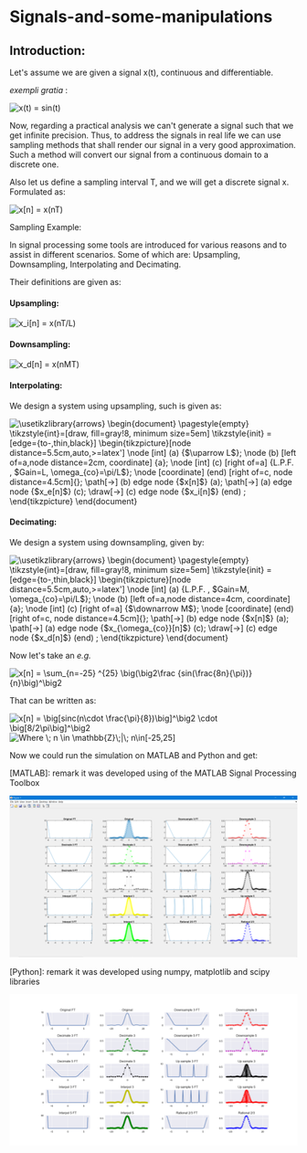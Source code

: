 # Signals-and-some-manipulations

## Introduction: 

Let's assume we are given a signal x(t), continuous and differentiable.

<em>exempli gratia</em> :

<img src="https://i.upmath.me/svg/x(t)%20%3D%20sin(t)" alt="x(t) = sin(t)" />

Now, regarding a practical analysis we can't generate a signal such that we get infinite precision. Thus, to address the signals in real life we can use sampling methods that shall render our signal in a very good approximation. Such a method will convert our signal from a continuous domain to a discrete one.

Also let us define a sampling interval T, and we will get a discrete signal x. Formulated as:

<img src="https://i.upmath.me/svg/x%5Bn%5D%20%3D%20x(nT)" alt="x[n] = x(nT)" />

Sampling Example:

In signal processing some tools are introduced for various reasons and to assist in different scenarios. Some of which are: Upsampling, Downsampling, Interpolating and Decimating.

Their definitions are given as:

#### Upsampling: 

<img src="https://i.upmath.me/svg/x_i%5Bn%5D%20%3D%20x(nT%2FL)" alt="x_i[n] = x(nT/L)" />

#### Downsampling:

<img src="https://i.upmath.me/svg/x_d%5Bn%5D%20%3D%20x(nMT)" alt="x_d[n] = x(nMT)" />

#### Interpolating: 

We design a system using upsampling, such is given as:

<img src="https://i.upmath.me/svg/%5Cusetikzlibrary%7Barrows%7D%0A%5Cbegin%7Bdocument%7D%0A%5Cpagestyle%7Bempty%7D%0A%5Ctikzstyle%7Bint%7D%3D%5Bdraw%2C%20fill%3Dgray!8%2C%20minimum%20size%3D5em%5D%0A%5Ctikzstyle%7Binit%7D%20%3D%20%5Bedge%3D%7Bto-%2Cthin%2Cblack%7D%5D%0A%5Cbegin%7Btikzpicture%7D%5Bnode%20distance%3D5.5cm%2Cauto%2C%3E%3Dlatex'%5D%0A%20%20%20%20%5Cnode%20%5Bint%5D%20(a)%20%7B%24%5Cuparrow%20L%24%7D%3B%0A%20%20%20%20%5Cnode%20(b)%20%5Bleft%20of%3Da%2Cnode%20distance%3D2cm%2C%20coordinate%5D%20%7Ba%7D%3B%0A%20%20%20%20%5Cnode%20%5Bint%5D%20(c)%20%5Bright%20of%3Da%5D%20%7BL.P.F.%20%2C%20%24Gain%3DL%2C%20%5Comega_%7Bco%7D%3D%5Cpi%2FL%24%7D%3B%0A%20%20%20%20%5Cnode%20%5Bcoordinate%5D%20(end)%20%5Bright%20of%3Dc%2C%20node%20distance%3D4.5cm%5D%7B%7D%3B%0A%20%20%20%20%5Cpath%5B-%3E%5D%20(b)%20edge%20node%20%7B%24x%5Bn%5D%24%7D%20(a)%3B%0A%20%20%20%20%5Cpath%5B-%3E%5D%20(a)%20edge%20node%20%7B%24x_e%5Bn%5D%24%7D%20(c)%3B%0A%20%20%20%20%5Cdraw%5B-%3E%5D%20(c)%20edge%20node%20%7B%24x_i%5Bn%5D%24%7D%20(end)%20%3B%0A%5Cend%7Btikzpicture%7D%0A%5Cend%7Bdocument%7D%0A" alt="\usetikzlibrary{arrows}
\begin{document}
\pagestyle{empty}
\tikzstyle{int}=[draw, fill=gray!8, minimum size=5em]
\tikzstyle{init} = [edge={to-,thin,black}]
\begin{tikzpicture}[node distance=5.5cm,auto,&gt;=latex']
    \node [int] (a) {$\uparrow L$};
    \node (b) [left of=a,node distance=2cm, coordinate] {a};
    \node [int] (c) [right of=a] {L.P.F. , $Gain=L, \omega_{co}=\pi/L$};
    \node [coordinate] (end) [right of=c, node distance=4.5cm]{};
    \path[-&gt;] (b) edge node {$x[n]$} (a);
    \path[-&gt;] (a) edge node {$x_e[n]$} (c);
    \draw[-&gt;] (c) edge node {$x_i[n]$} (end) ;
\end{tikzpicture}
\end{document}
" />

#### Decimating:

We design a system using downsampling, given by:

<img src="https://i.upmath.me/svg/%5Cusetikzlibrary%7Barrows%7D%0A%5Cbegin%7Bdocument%7D%0A%5Cpagestyle%7Bempty%7D%0A%5Ctikzstyle%7Bint%7D%3D%5Bdraw%2C%20fill%3Dgray!8%2C%20minimum%20size%3D5em%5D%0A%5Ctikzstyle%7Binit%7D%20%3D%20%5Bedge%3D%7Bto-%2Cthin%2Cblack%7D%5D%0A%5Cbegin%7Btikzpicture%7D%5Bnode%20distance%3D5.5cm%2Cauto%2C%3E%3Dlatex'%5D%0A%20%20%20%20%5Cnode%20%5Bint%5D%20(a)%20%7BL.P.F.%20%2C%20%24Gain%3DM%2C%20%5Comega_%7Bco%7D%3D%5Cpi%2FL%24%7D%3B%0A%20%20%20%20%5Cnode%20(b)%20%5Bleft%20of%3Da%2Cnode%20distance%3D4cm%2C%20coordinate%5D%20%7Ba%7D%3B%0A%20%20%20%20%5Cnode%20%5Bint%5D%20(c)%20%5Bright%20of%3Da%5D%20%7B%24%5Cdownarrow%20M%24%7D%3B%0A%20%20%20%20%5Cnode%20%5Bcoordinate%5D%20(end)%20%5Bright%20of%3Dc%2C%20node%20distance%3D4.5cm%5D%7B%7D%3B%0A%20%20%20%20%5Cpath%5B-%3E%5D%20(b)%20edge%20node%20%7B%24x%5Bn%5D%24%7D%20(a)%3B%0A%20%20%20%20%5Cpath%5B-%3E%5D%20(a)%20edge%20node%20%7B%24x_%7B%5Comega_%7Bco%7D%7D%5Bn%5D%24%7D%20(c)%3B%0A%20%20%20%20%5Cdraw%5B-%3E%5D%20(c)%20edge%20node%20%7B%24x_d%5Bn%5D%24%7D%20(end)%20%3B%0A%5Cend%7Btikzpicture%7D%0A%5Cend%7Bdocument%7D%0A" alt="\usetikzlibrary{arrows}
\begin{document}
\pagestyle{empty}
\tikzstyle{int}=[draw, fill=gray!8, minimum size=5em]
\tikzstyle{init} = [edge={to-,thin,black}]
\begin{tikzpicture}[node distance=5.5cm,auto,&gt;=latex']
    \node [int] (a) {L.P.F. , $Gain=M, \omega_{co}=\pi/L$};
    \node (b) [left of=a,node distance=4cm, coordinate] {a};
    \node [int] (c) [right of=a] {$\downarrow M$};
    \node [coordinate] (end) [right of=c, node distance=4.5cm]{};
    \path[-&gt;] (b) edge node {$x[n]$} (a);
    \path[-&gt;] (a) edge node {$x_{\omega_{co}}[n]$} (c);
    \draw[-&gt;] (c) edge node {$x_d[n]$} (end) ;
\end{tikzpicture}
\end{document}
" />





Now let's take an <em>e.g.</em>

<img src="https://i.upmath.me/svg/x%5Bn%5D%20%3D%20%5Csum_%7Bn%3D-25%7D%20%5E%7B25%7D%20%5Cbig(%5Cbig2%5Cfrac%20%7Bsin(%5Cfrac%7B8n%7D%7B%5Cpi%7D)%7D%7Bn%7D%5Cbig)%5E%5Cbig2" alt="x[n] = \sum_{n=-25} ^{25} \big(\big2\frac {sin(\frac{8n}{\pi})}{n}\big)^\big2" />

That can be written as:

<img src="https://i.upmath.me/svg/x%5Bn%5D%20%3D%20%5Cbig%5Bsinc(n%5Ccdot%20%5Cfrac%7B%5Cpi%7D%7B8%7D)%5Cbig%5D%5E%5Cbig2%20%5Ccdot%20%5Cbig%5B8%2F2%5Cpi%5Cbig%5D%5E%5Cbig2" alt="x[n] = \big[sinc(n\cdot \frac{\pi}{8})\big]^\big2 \cdot \big[8/2\pi\big]^\big2" />

<img src="https://i.upmath.me/svg/Where%20%5C%3B%20n%20%5Cin%20%5Cmathbb%7BZ%7D%5C%3B%7C%5C%3B%20n%5Cin%5B-25%2C25%5D" alt="Where \; n \in \mathbb{Z}\;|\; n\in[-25,25]" />

 Now we could run the simulation on MATLAB and Python and get:

[MATLAB]: remark it was developed using of the MATLAB Signal Processing Toolbox

![](MATLAB/Graphs/matlab_full.PNG)

[Python]: remark it was developed using numpy, matplotlib and scipy libraries

![](python/Graphs/python_full.png)
